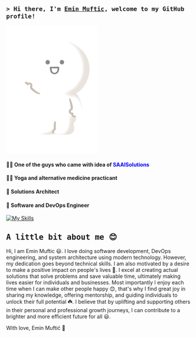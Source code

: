 ### <samp>&gt; Hi there, I'm <a href="https://www.linkedin.com/in/emin-muftic-265324226/" target="_blank">Emin Muftic</a>, welcome to my GitHub profile!</samp>

![Text](./welcome.gif) 

#### 🧙‍♂️ One of the guys who came with idea of <span style="color:blue">SAAI<span>Solutions
#### 🧘‍♂️ Yoga and alternative medicine practicant
#### 🐧 Solutions Architect
#### 🦒 Software and DevOps Engineer
[![My Skills](https://skills.thijs.gg/icons?i=html,css,tailwind,js,nodejs,mongodb,redis,ts,react,docker,kubernetes,aws,git)](https://skills.thijs.gg)

## <samp>A little bit about me 😊 </samp>
 
Hi, I am Emin Muftic 😃. I love doing software development, DevOps engineering, and system architecture using modern technology. However, my dedication goes beyond technical skills. I am also motivated by a desire to make a positive impact on people's lives 🥰. I excel at creating actual solutions that solve problems and save valuable time, ultimately making lives easier for individuals and businesses. Most importantly I enjoy each time when I can make other people happy 😊, that's why I find great joy in sharing my knowledge, offering mentorship, and guiding individuals to unlock their full potential ☘️. I believe that by uplifting and supporting others in their personal and professional growth journeys, I can contribute to a brighter and more efficient future for all 😃.

With love,
Emin Muftić
💛
